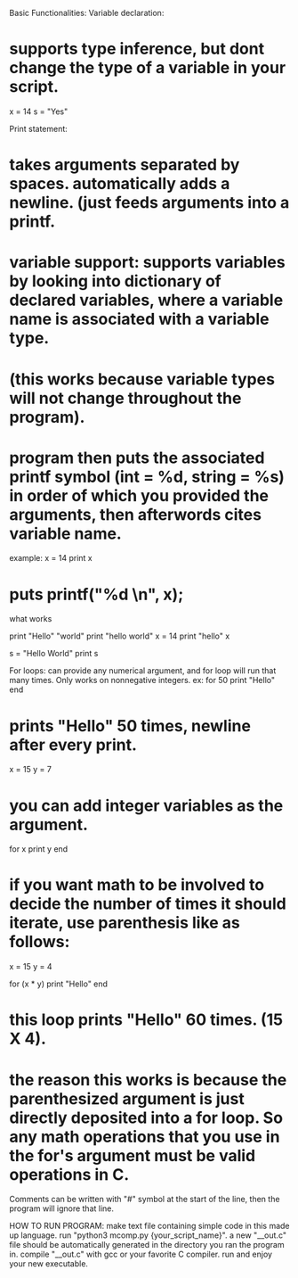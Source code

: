 Basic Functionalities:
Variable declaration:
# supports type inference, but dont change the type of a variable in your script.

x = 14
s = "Yes"

Print statement:
# takes arguments separated by spaces. automatically adds a newline. (just feeds arguments into a printf.
# variable support: supports variables by looking into dictionary of declared variables, where a variable name is associated with a variable type.
# (this works because variable types will not change throughout the program).
# program then puts the associated printf symbol (int = %d, string = %s) in order of which you provided the arguments, then afterwords cites variable name.
example:
x = 14
print x
# puts printf("%d \n", x);

what works

print "Hello" "world"
print "hello world"
x = 14
print "hello" x

s = "Hello World"
print s


For loops:
can provide any numerical argument, and for loop will run that many times. Only works on nonnegative integers.
ex:
for 50
  print "Hello"
end

# prints "Hello" 50 times, newline after every print.

x = 15
y = 7

# you can add integer variables as the argument.
for x
  print y
end


# if you want math to be involved to decide the number of times it should iterate, use parenthesis like as follows:
x = 15
y = 4

for (x * y)
  print "Hello"
end

# this loop prints "Hello" 60 times. (15 X 4).
# the reason this works is because the parenthesized argument is just directly deposited into a for loop. So any math operations that you use in the for's argument must be valid operations in C.

Comments can be written with "#" symbol at the start of the line, then the program will ignore that line.


HOW TO RUN PROGRAM:
make text file containing simple code in this made up language.
run "python3 mcomp.py {your_script_name}".
a new "__out.c" file should be automatically generated in the directory you ran the program in.
compile "__out.c" with gcc or your favorite C compiler.
run and enjoy your new executable.

